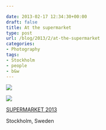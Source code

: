 ```yaml
---

date: 2013-02-17 12:34:30+00:00
draft: false
title: At the supermarket
type: post
url: /blog/2013/2/at-the-supermarket
categories:
- Photography
tags:
- Stockholm
- people
- b&w
---
```


![](/images/2013-02-17-20132at-the-supermarket/20130215-R0013065.jpg)

  


  
![](/images/2013-02-17-20132at-the-supermarket/20130215-R0013082.jpg)

  



[SUPERMARKET 2013](http://www.supermarketartfair.com)

Stockholm, Sweden
